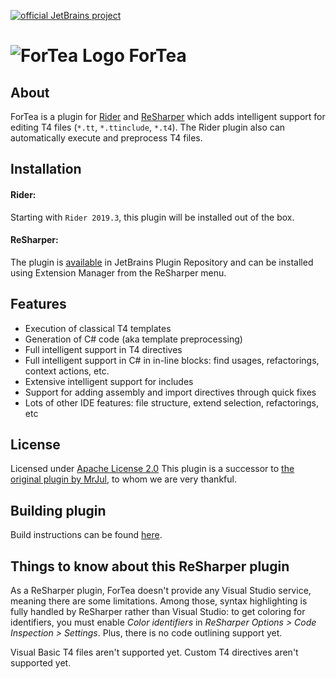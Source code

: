 [![official JetBrains project](http://jb.gg/badges/official-flat-square.svg)](https://confluence.jetbrains.com/display/ALL/JetBrains+on+GitHub)

![ForTea Logo](https://raw.github.com/MrJul/ForTea/master/Logo/ForTea%2032x32.png "ForTea Logo") ForTea
====

About
----
ForTea is a plugin for [Rider](https://www.jetbrains.com/rider/) and [ReSharper](https://www.jetbrains.com/resharper/) which adds intelligent support for editing T4 files (`*.tt`, `*.ttinclude`, `*.t4`).
The Rider plugin also can automatically execute and preprocess T4 files.

Installation
----
#### Rider:
Starting with `Rider 2019.3`, this plugin will be installed out of the box.

#### ReSharper:
The plugin is [available](https://plugins.jetbrains.com/plugin/13469-fortea/) in JetBrains Plugin Repository and can be installed using Extension Manager from the ReSharper menu.

Features
----
 - Execution of classical T4 templates
 - Generation of C# code (aka template preprocessing)
 - Full intelligent support in T4 directives
 - Full intelligent support in C# in in-line blocks: find usages, refactorings, context actions, etc.
 - Extensive intelligent support for includes
 - Support for adding assembly and import directives through quick fixes
 - Lots of other IDE features: file structure, extend selection, refactorings, etc

License
----
Licensed under [Apache License 2.0](LICENSE)
This plugin is a successor to [the original plugin by MrJul](https://github.com/MrJul/ForTea), to whom we are very thankful.

Building plugin
----
Build instructions can be found [here](BUILD.md).  

Things to know about this ReSharper plugin
----
As a ReSharper plugin, ForTea doesn't provide any Visual Studio service,
meaning there are some limitations.
Among those, syntax highlighting is fully handled by ReSharper rather than Visual Studio:
to get coloring for identifiers, you must enable _Color identifiers_ in _ReSharper Options > Code Inspection > Settings_.
Plus, there is no code outlining support yet.

Visual Basic T4 files aren't supported yet.
Custom T4 directives aren't supported yet.

<net203dk branch>